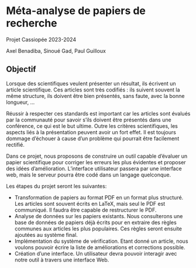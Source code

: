 # Méta-analyse de papiers de recherche

Projet Cassiopée 2023-2024

Axel Benadiba, Sinoué Gad, Paul Guilloux

## Objectif

Lorsque des scientifiques veulent présenter un résultat, ils écrivent un article scientifique. Ces articles sont très codifiés : ils suivent souvent la même structure, ils doivent être bien présentés, sans faute, avec la bonne longueur, ...

Réussir à respecter ces standards est important car les articles sont évalués par la communauté pour savoir s’ils doivent être présentés dans une conférence, ce qui est le but ultime. Outre les critères scientifiques, les aspects liés à la présentation peuvent avoir un fort effet. Il est toujours dommage d’échouer à cause d’un problème qui pourrait être facilement rectifié.

Dans ce projet, nous proposons de construire un outil capable d’évaluer un papier scientifique pour corriger les erreurs les plus évidentes et proposer des idées d’amélioration. L’interface utilisateur passera par une interface web, mais le serveur pourra être codé dans un langage quelconque.

Les étapes du projet seront les suivantes:

- Transformation de papiers au format PDF en un format plus structuré. Les articles sont souvent écrits en LaTeX, mais seul le PDF est communiqué. Il faudra être capable de restructurer le PDF.
- Analyse de données sur les papiers existants. Nous consulterons une base de données de papiers déjà écrits pour en extraire des règles communes aux articles les plus populaires. Ces règles seront ensuite ajoutées au système final.
- Implémentation du système de vérification. Etant donné un article, nous voulons pouvoir écrire la liste de améliorations et corrections possible.
- Création d’une interface. Un utilisateur devra pouvoir interagir avec notre outil à travers une interface Web.

